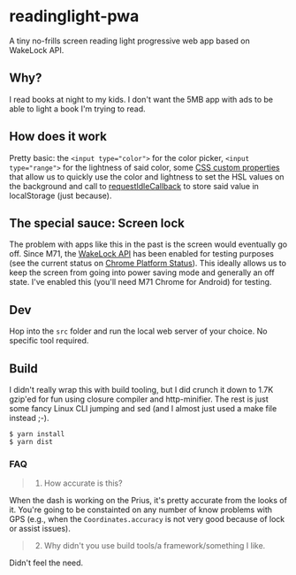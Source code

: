 # readinglight-pwa
A tiny no-frills screen reading light progressive web app based on WakeLock API.

## Why?

I read books at night to my kids. I don't want the 5MB app with ads to be able to light a book I'm trying to read.

## How does it work

Pretty basic: the `<input type="color">` for the color picker, `<input type="range">` for the lightness of said color, some [CSS custom properties](https://developer.mozilla.org/en-US/docs/Web/CSS/Using_CSS_variables) that allow us to quickly use the color and lightness to set the HSL values on the background and call to [requestIdleCallback](https://developer.mozilla.org/en-US/docs/Web/API/Window/requestIdleCallback) to store said value in localStorage (just because).

## The special sauce: Screen lock

The problem with apps like this in the past is the screen would eventually go off. Since M71, the [WakeLock API](https://www.w3.org/TR/wake-lock/) has been enabled for testing purposes (see the current status on [Chrome Platform Status](https://www.chromestatus.com/feature/4636879949398016)). This ideally allows us to keep the screen from going into power saving mode and generally an off state. I've enabled this (you'll need M71 Chrome for Android) for testing.

## Dev

Hop into the `src` folder and run the local web server of your choice. No specific tool required.

## Build

I didn't really wrap this with build tooling, but I did crunch it down to 1.7K gzip'ed for fun using closure compiler and http-minifier. The rest is just some fancy Linux CLI jumping and sed (and I almost just used a make file instead ;-).

```
$ yarn install
$ yarn dist
```

### FAQ

> 1. How accurate is this?

When the dash is working on the Prius, it's pretty accurate from the looks of it. You're going to be constainted on any number of know problems with GPS (e.g., when the `Coordinates.accuracy` is not very good because of lock or assist issues).

> 2. Why didn't you use build tools/a framework/something I like.

Didn't feel the need.